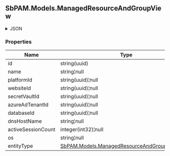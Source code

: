 
<h2 id="tocS_SbPAM.Models.ManagedResourceAndGroupView">SbPAM.Models.ManagedResourceAndGroupView</h2>

<a id="schemasbpam.models.managedresourceandgroupview"></a>
<a id="schema_SbPAM.Models.ManagedResourceAndGroupView"></a>
<a id="tocSsbpam.models.managedresourceandgroupview"></a>
<a id="tocssbpam.models.managedresourceandgroupview"></a>

<details><summary>JSON</summary>


```json
{
  "id": "497f6eca-6276-4993-bfeb-53cbbbba6f08",
  "name": "string",
  "platformId": "32a6e381-64f4-4911-86b6-3bf681b64d23",
  "websiteId": "eee0b185-ac19-4fd6-bb45-58b59a8988e9",
  "secretVaultId": "db0fd85f-8294-44b7-b903-b86ddd322de8",
  "azureAdTenantId": "108c7400-79f1-4372-be73-ac37f4e8912c",
  "databaseId": "d0f4f849-8ecf-4909-96bf-7953790e45f9",
  "dnsHostName": "string",
  "activeSessionCount": 0,
  "os": "string",
  "entityType": "Resource"
}

```


</details>

### Properties

|Name|Type|Required|Restrictions|Description|
|---|---|---|---|---|
|id|string(uuid)|false|none|none|
|name|string¦null|false|none|none|
|platformId|string(uuid)¦null|false|none|none|
|websiteId|string(uuid)¦null|false|none|none|
|secretVaultId|string(uuid)¦null|false|none|none|
|azureAdTenantId|string(uuid)¦null|false|none|none|
|databaseId|string(uuid)¦null|false|none|none|
|dnsHostName|string¦null|false|none|none|
|activeSessionCount|integer(int32)¦null|false|none|none|
|os|string¦null|false|none|none|
|entityType|[SbPAM.Models.ManagedResourceAndGroupEntityType](../Models/sbpam.models.managedresourceandgroupentitytype.md)|false|none|none|


